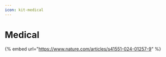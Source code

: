 ```yaml
---
icon: kit-medical
---
```


# Medical



{% embed url="https://www.nature.com/articles/s41551-024-01257-9" %}



